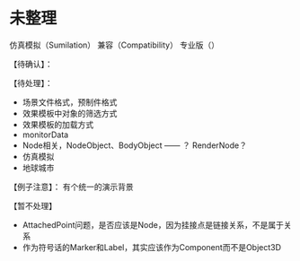 # 未整理
<!-- unorganized -->

仿真模拟（Sumilation）
兼容（Compatibility）
专业版（）

【待确认】：

【待处理】：
* 场景文件格式，预制件格式
* 效果模板中对象的筛选方式
* 效果模板的加载方式
* monitorData
* Node相关，NodeObject、BodyObject —— ？ RenderNode？
* 仿真模拟
* 地球城市

【例子注意】：
有个统一的演示背景

【暂不处理】
* AttachedPoint问题，是否应该是Node，因为挂接点是链接关系，不是属于关系
* 作为符号话的Marker和Label，其实应该作为Component而不是Object3D

